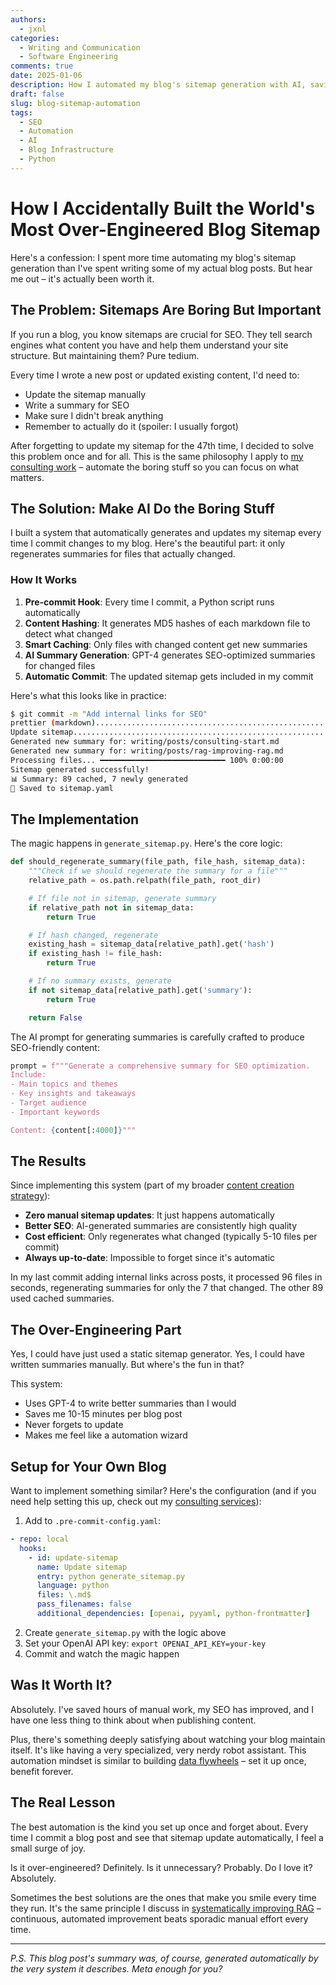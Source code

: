 ```yaml
---
authors:
  - jxnl
categories:
  - Writing and Communication
  - Software Engineering
comments: true
date: 2025-01-06
description: How I automated my blog's sitemap generation with AI, saving hours and improving SEO with every commit
draft: false
slug: blog-sitemap-automation
tags:
  - SEO
  - Automation
  - AI
  - Blog Infrastructure
  - Python
---
```


# How I Accidentally Built the World's Most Over-Engineered Blog Sitemap

Here's a confession: I spent more time automating my blog's sitemap generation than I've spent writing some of my actual blog posts. But hear me out – it's actually been worth it.

<!-- more -->

## The Problem: Sitemaps Are Boring But Important

If you run a blog, you know sitemaps are crucial for SEO. They tell search engines what content you have and help them understand your site structure. But maintaining them? Pure tedium.

Every time I wrote a new post or updated existing content, I'd need to:

- Update the sitemap manually
- Write a summary for SEO
- Make sure I didn't break anything
- Remember to actually do it (spoiler: I usually forgot)

After forgetting to update my sitemap for the 47th time, I decided to solve this problem once and for all. This is the same philosophy I apply to [my consulting work](./consulting-everything-i-know.md) – automate the boring stuff so you can focus on what matters.

## The Solution: Make AI Do the Boring Stuff

I built a system that automatically generates and updates my sitemap every time I commit changes to my blog. Here's the beautiful part: it only regenerates summaries for files that actually changed.

### How It Works

1. **Pre-commit Hook**: Every time I commit, a Python script runs automatically
2. **Content Hashing**: It generates MD5 hashes of each markdown file to detect what changed
3. **Smart Caching**: Only files with changed content get new summaries
4. **AI Summary Generation**: GPT-4 generates SEO-optimized summaries for changed files
5. **Automatic Commit**: The updated sitemap gets included in my commit

Here's what this looks like in practice:

```bash
$ git commit -m "Add internal links for SEO"
prettier (markdown)......................................................Passed
Update sitemap...........................................................Running
Generated new summary for: writing/posts/consulting-start.md
Generated new summary for: writing/posts/rag-improving-rag.md
Processing files... ━━━━━━━━━━━━━━━━━━━━━━━━━━━━ 100% 0:00:00
Sitemap generated successfully!
📊 Summary: 89 cached, 7 newly generated
💾 Saved to sitemap.yaml
```

## The Implementation

The magic happens in `generate_sitemap.py`. Here's the core logic:

```python
def should_regenerate_summary(file_path, file_hash, sitemap_data):
    """Check if we should regenerate the summary for a file"""
    relative_path = os.path.relpath(file_path, root_dir)

    # If file not in sitemap, generate summary
    if relative_path not in sitemap_data:
        return True

    # If hash changed, regenerate
    existing_hash = sitemap_data[relative_path].get('hash')
    if existing_hash != file_hash:
        return True

    # If no summary exists, generate
    if not sitemap_data[relative_path].get('summary'):
        return True

    return False
```

The AI prompt for generating summaries is carefully crafted to produce SEO-friendly content:

```python
prompt = f"""Generate a comprehensive summary for SEO optimization.
Include:
- Main topics and themes
- Key insights and takeaways
- Target audience
- Important keywords

Content: {content[:4000]}"""
```

## The Results

Since implementing this system (part of my broader [content creation strategy](./writing-style-guide.md)):

- **Zero manual sitemap updates**: It just happens automatically
- **Better SEO**: AI-generated summaries are consistently high quality
- **Cost efficient**: Only regenerates what changed (typically 5-10 files per commit)
- **Always up-to-date**: Impossible to forget since it's automatic

In my last commit adding internal links across posts, it processed 96 files in seconds, regenerating summaries for only the 7 that changed. The other 89 used cached summaries.

## The Over-Engineering Part

Yes, I could have just used a static sitemap generator. Yes, I could have written summaries manually. But where's the fun in that?

This system:

- Uses GPT-4 to write better summaries than I would
- Saves me 10-15 minutes per blog post
- Never forgets to update
- Makes me feel like a automation wizard

## Setup for Your Own Blog

Want to implement something similar? Here's the configuration (and if you need help setting this up, check out my [consulting services](./services.md)):

1. Add to `.pre-commit-config.yaml`:

```yaml
- repo: local
  hooks:
    - id: update-sitemap
      name: Update sitemap
      entry: python generate_sitemap.py
      language: python
      files: \.md$
      pass_filenames: false
      additional_dependencies: [openai, pyyaml, python-frontmatter]
```

2. Create `generate_sitemap.py` with the logic above
3. Set your OpenAI API key: `export OPENAI_API_KEY=your-key`
4. Commit and watch the magic happen

## Was It Worth It?

Absolutely. I've saved hours of manual work, my SEO has improved, and I have one less thing to think about when publishing content.

Plus, there's something deeply satisfying about watching your blog maintain itself. It's like having a very specialized, very nerdy robot assistant. This automation mindset is similar to building [data flywheels](./data-flywheel.md) – set it up once, benefit forever.

## The Real Lesson

The best automation is the kind you set up once and forget about. Every time I commit a blog post and see that sitemap update automatically, I feel a small surge of joy.

Is it over-engineered? Definitely.
Is it unnecessary? Probably.
Do I love it? Absolutely.

Sometimes the best solutions are the ones that make you smile every time they run. It's the same principle I discuss in [systematically improving RAG](./rag-improving-rag.md) – continuous, automated improvement beats sporadic manual effort every time.

---

_P.S. This blog post's summary was, of course, generated automatically by the very system it describes. Meta enough for you?_

